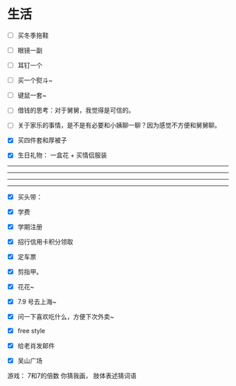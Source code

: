 # 生活

- [ ]  买冬季拖鞋

- [ ] 眼镜一副
- [ ] 耳钉一个
- [ ] 买一个熨斗~
- [ ] 键鼠一套~
- [ ] 借钱的思考：对于舅舅，我觉得是可信的。
- [ ] 关于家乐的事情，是不是有必要和小姨聊一聊？因为感觉不方便和舅舅聊。
- [x] 买四件套和厚被子
- [x] 生日礼物：  一盒花 + 买情侣服装


---
---
---
---
- [x] 买头带：
- [x] 学费
- [x] 学期注册
- [x] 招行信用卡积分领取
- [x] 定车票

- [x] 剪指甲。

- [x] 花花~

- [x] 7.9 号去上海~

- [x] 问一下喜欢吃什么，方便下次外卖~

- [x] free style

- [x] 给老肖发邮件

- [x] 吴山广场

游戏：
7和7的倍数
你猜我画，
肢体表述猜词语









